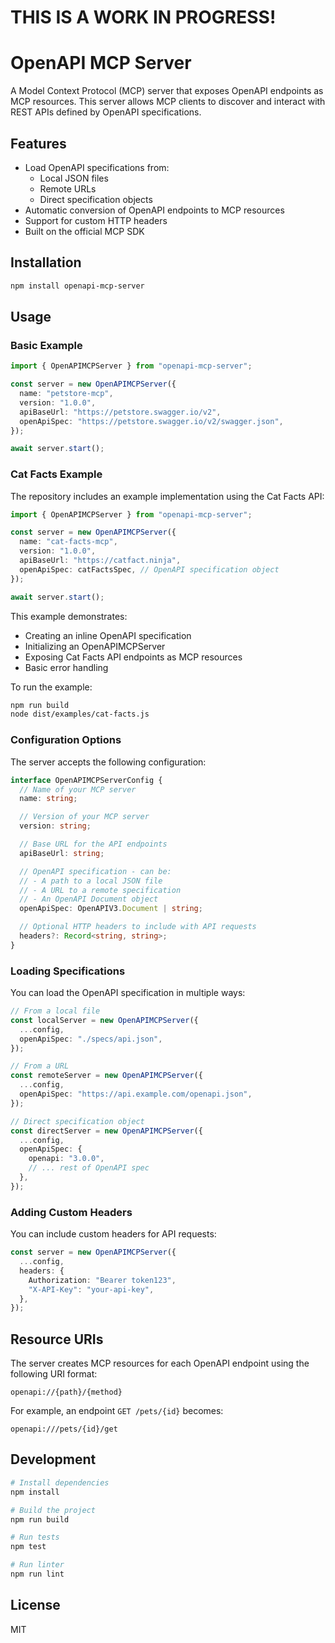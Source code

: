 # THIS IS A WORK IN PROGRESS!

# OpenAPI MCP Server

A Model Context Protocol (MCP) server that exposes OpenAPI endpoints as MCP resources. This server allows MCP clients to discover and interact with REST APIs defined by OpenAPI specifications.

## Features

- Load OpenAPI specifications from:
  - Local JSON files
  - Remote URLs
  - Direct specification objects
- Automatic conversion of OpenAPI endpoints to MCP resources
- Support for custom HTTP headers
- Built on the official MCP SDK

## Installation

```bash
npm install openapi-mcp-server
```

## Usage

### Basic Example

```typescript
import { OpenAPIMCPServer } from "openapi-mcp-server";

const server = new OpenAPIMCPServer({
  name: "petstore-mcp",
  version: "1.0.0",
  apiBaseUrl: "https://petstore.swagger.io/v2",
  openApiSpec: "https://petstore.swagger.io/v2/swagger.json",
});

await server.start();
```

### Cat Facts Example

The repository includes an example implementation using the Cat Facts API:

```typescript
import { OpenAPIMCPServer } from "openapi-mcp-server";

const server = new OpenAPIMCPServer({
  name: "cat-facts-mcp",
  version: "1.0.0",
  apiBaseUrl: "https://catfact.ninja",
  openApiSpec: catFactsSpec, // OpenAPI specification object
});

await server.start();
```

This example demonstrates:

- Creating an inline OpenAPI specification
- Initializing an OpenAPIMCPServer
- Exposing Cat Facts API endpoints as MCP resources
- Basic error handling

To run the example:

```bash
npm run build
node dist/examples/cat-facts.js
```

### Configuration Options

The server accepts the following configuration:

```typescript
interface OpenAPIMCPServerConfig {
  // Name of your MCP server
  name: string;

  // Version of your MCP server
  version: string;

  // Base URL for the API endpoints
  apiBaseUrl: string;

  // OpenAPI specification - can be:
  // - A path to a local JSON file
  // - A URL to a remote specification
  // - An OpenAPI Document object
  openApiSpec: OpenAPIV3.Document | string;

  // Optional HTTP headers to include with API requests
  headers?: Record<string, string>;
}
```

### Loading Specifications

You can load the OpenAPI specification in multiple ways:

```typescript
// From a local file
const localServer = new OpenAPIMCPServer({
  ...config,
  openApiSpec: "./specs/api.json",
});

// From a URL
const remoteServer = new OpenAPIMCPServer({
  ...config,
  openApiSpec: "https://api.example.com/openapi.json",
});

// Direct specification object
const directServer = new OpenAPIMCPServer({
  ...config,
  openApiSpec: {
    openapi: "3.0.0",
    // ... rest of OpenAPI spec
  },
});
```

### Adding Custom Headers

You can include custom headers for API requests:

```typescript
const server = new OpenAPIMCPServer({
  ...config,
  headers: {
    Authorization: "Bearer token123",
    "X-API-Key": "your-api-key",
  },
});
```

## Resource URIs

The server creates MCP resources for each OpenAPI endpoint using the following URI format:

```
openapi://{path}/{method}
```

For example, an endpoint `GET /pets/{id}` becomes:

```
openapi:///pets/{id}/get
```

## Development

```bash
# Install dependencies
npm install

# Build the project
npm run build

# Run tests
npm test

# Run linter
npm run lint
```

## License

MIT
